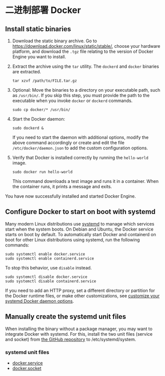 # 二进制部署 Docker

## Install static binaries

1. Download the static binary archive. Go to https://download.docker.com/linux/static/stable/, choose your hardware platform, and download the `.tgz` file relating to the version of Docker Engine you want to install.

2. Extract the archive using the `tar` utility. The `dockerd` and `docker` binaries are extracted.

   ```shell
   tar xzvf /path/to/FILE.tar.gz
   ```

3. Optional: Move the binaries to a directory on your executable path, such as `/usr/bin/`. If you skip this step, you must provide the path to the executable when you invoke `docker` or `dockerd` commands.

   ```shell
   sudo cp docker/* /usr/bin/
   ```

4. Start the Docker daemon:

   ```shell
   sudo dockerd &
   ```

   If you need to start the daemon with additional options, modify the above command accordingly or create and edit the file `/etc/docker/daemon.json` to add the custom configuration options.

5. Verify that Docker is installed correctly by running the `hello-world` image.

   ```shell
   sudo docker run hello-world
   ```

   This command downloads a test image and runs it in a container. When the container runs, it prints a message and exits.

You have now successfully installed and started Docker Engine.

## Configure Docker to start on boot with systemd

Many modern Linux distributions use [systemd](https://docs.docker.com/config/daemon/systemd/) to manage which services start when the system boots. On Debian and Ubuntu, the Docker service starts on boot by default. To automatically start Docker and containerd on boot for other Linux distributions using systemd, run the following commands:

```shell
sudo systemctl enable docker.service
sudo systemctl enable containerd.service
```

To stop this behavior, use `disable` instead.

```shell
sudo systemctl disable docker.service
sudo systemctl disable containerd.service
```

If you need to add an HTTP proxy, set a different directory or partition for the Docker runtime files, or make other customizations, see [customize your systemd Docker daemon options](https://docs.docker.com/config/daemon/systemd/).

## Manually create the systemd unit files

When installing the binary without a package manager, you may want to integrate Docker with systemd. For this, install the two unit files (service and socket) from [the GitHub repository](https://github.com/moby/moby/tree/master/contrib/init/systemd) to /etc/systemd/system.

### systemd unit files

- [docker.service](https://github.com/moby/moby/blob/master/contrib/init/systemd/docker.service)
- [docker.socket](https://github.com/moby/moby/blob/master/contrib/init/systemd/docker.socket)
